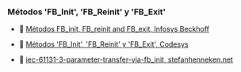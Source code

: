 ### Métodos 'FB_Init', 'FB_Reinit' y 'FB_Exit'

- 🔗 [Métodos FB_init, FB_reinit and FB_exit, Infosys Beckhoff](https://infosys.beckhoff.com/content/1033/tc3_plc_intro/5044757003.html?id=6463352332511266504)

- 🔗 [Métodos 'FB_Init', 'FB_Reinit' y 'FB_Exit', Codesys](https://help.codesys.com/api-content/2/codesys/3.5.12.0/en/_cds_method_fb_init_fb_reinit/)

- 🔗 [iec-61131-3-parameter-transfer-via-fb_init, stefanhenneken.net](https://stefanhenneken.net/2019/07/26/iec-61131-3-parameter-transfer-via-fb_init/)